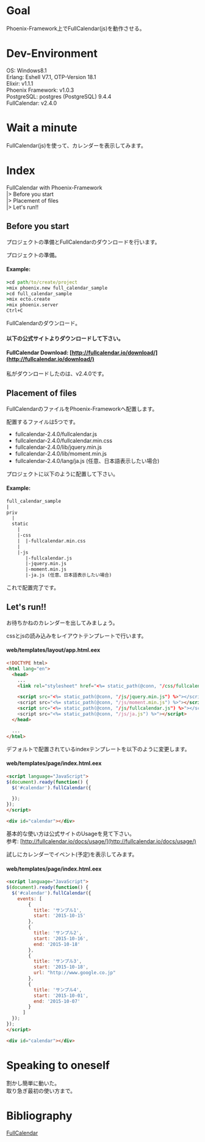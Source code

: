 # Goal
Phoenix-Framework上でFullCalendar(js)を動作させる。  

# Dev-Environment
OS: Windows8.1  
Erlang: Eshell V7.1, OTP-Version 18.1  
Elixir: v1.1.1  
Phoenix Framework: v1.0.3  
PostgreSQL: postgres (PostgreSQL) 9.4.4  
FullCalendar: v2.4.0  

# Wait a minute
FullCalendar(js)を使って、カレンダーを表示してみます。  

# Index
FullCalendar with Phoenix-Framework  
|> Before you start  
|> Placement of files  
|> Let's run!!  

## Before you start
プロジェクトの準備とFullCalendarのダウンロードを行います。  

プロジェクトの準備。  

#### Example:

```cmd
>cd path/to/create/project
>mix phoenix.new full_calendar_sample
>cd full_calendar_sample
>mix ecto.create
>mix phoenix.server
Ctrl+C
```

FullCalendarのダウンロード。  

#### 以下の公式サイトよりダウンロードして下さい。
#### FullCalendar Download: [http://fullcalendar.io/download/](http://fullcalendar.io/download/)

私がダウンロードしたのは、v2.4.0です。  

## Placement of files
FullCalendarのファイルをPhoenix-Frameworkへ配置します。  

配置するファイルは5つです。  

- fullcalendar-2.4.0/fullcalendar.js
- fullcalendar-2.4.0/fullcalendar.min.css
- fullcalendar-2.4.0/lib/jquery.min.js
- fullcalendar-2.4.0/lib/moment.min.js
- fullcalendar-2.4.0/lang/ja.js (任意、日本語表示したい場合)

プロジェクトに以下のように配置して下さい。  

#### Example:

```txt
full_calendar_sample
|
priv
  |
  static
    |
    |-css
    |  |-fullcalendar.min.css
    |
    |-js
       |-fullcalendar.js
       |-jquery.min.js
       |-moment.min.js
       |-ja.js (任意、日本語表示したい場合)
```

これで配置完了です。  

## Let's run!!
お待ちかねのカレンダーを出してみましょう。  

cssとjsの読み込みをレイアウトテンプレートで行います。  

#### web/templates/layout/app.html.eex

```html
<!DOCTYPE html>
<html lang="en">
  <head>
    ...
    <link rel="stylesheet" href="<%= static_path(@conn, "/css/fullcalendar.min.css") %>">

    <script src="<%= static_path(@conn, "/js/jquery.min.js") %>"></script>
    <script src="<%= static_path(@conn, "/js/moment.min.js") %>"></script>
    <script src="<%= static_path(@conn, "/js/fullcalendar.js") %>"></script>
    <script src="<%= static_path(@conn, "/js/ja.js") %>"></script>
  </head>

  ...
</html>
```

デフォルトで配置されているindexテンプレートを以下のように変更します。  

#### web/templates/page/index.html.eex

```html
<script language="JavaScript">
$(document).ready(function() {
  $('#calendar').fullCalendar({

  });
});
</script>

<div id="calendar"></div>
```

基本的な使い方は公式サイトのUsageを見て下さい。  
参考: [http://fullcalendar.io/docs/usage/](http://fullcalendar.io/docs/usage/)  

試しにカレンダーでイベント(予定)を表示してみます。  

#### web/templates/page/index.html.eex

```html
<script language="JavaScript">
$(document).ready(function() {
  $('#calendar').fullCalendar({
    events: [
        {
          title: 'サンプル1',
          start: '2015-10-15'
        },
        {
          title: 'サンプル2',
          start: '2015-10-16',
          end: '2015-10-18'
        },
        {
          title: 'サンプル3',
          start: '2015-10-18',
          url: "http://www.google.co.jp"
        },
        {
          title: 'サンプル4',
          start: '2015-10-01',
          end: '2015-10-07'
        }
      ]
  });
});
</script>

<div id="calendar"></div>
```

# Speaking to oneself
割かし簡単に動いた。  
取り急ぎ最初の使い方まで。  

# Bibliography
[FullCalendar](http://fullcalendar.io/)  
